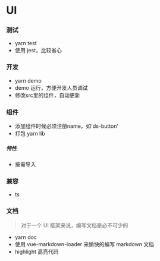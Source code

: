 # UI

### 测试

- yarn test
- 使用 jest，比较省心

### 开发

- yarn demo
- demo 运行，方便开发人员调试
- 修改src里的组件，自动更新

### 组件

- 添加组件时候必须注册name，如'ds-button'
- 打包 yarn lib

##### 特性

- 按需导入

### 兼容

- ts

### 文档

> 对于一个 UI 框架来说，编写文档是必不可少的

- yarn doc
- 使用 vue-markdown-loader 来愉快的编写 markdown 文档
- highlight 高亮代码